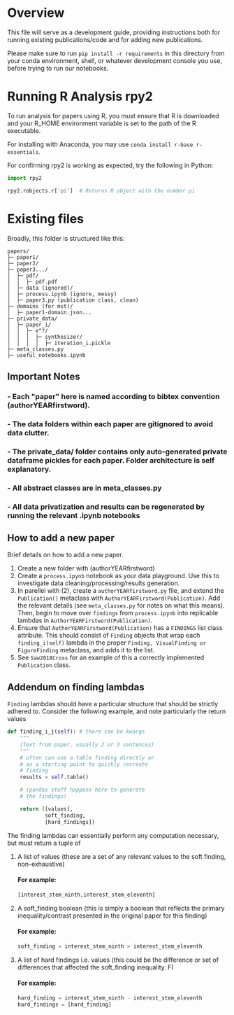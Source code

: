 # Overview
This file will serve as a development guide, providing instructions both for running existing publications/code and for adding new publications.

Please make sure to run `pip install -r requirements` in this directory from your conda environment, shell, or whatever development console you use, before trying to run our notebooks.

# Running R Analysis rpy2

To run analysis for papers using R, you must ensure that R is downloaded and your R_HOME environment variable is set to the path of the R executable.

For installing with Anaconda, you may use `conda install r-base r-essentials`.

For confirming rpy2 is working as expected, try the following in Python:
```python
import rpy2

rpy2.robjects.r['pi']  # Returns R object with the number pi
```

# Existing files
Broadly, this folder is structured like this: 
```
papers/
├─ paper1/
├─ paper2/
├─ paper3.../
│  ├─ pdf/
│  │  ├─ pdf.pdf
│  ├─ data (ignored)/
│  ├─ process.ipynb (ignore, messy)
│  ├─ paper3.py (publication class, clean)
├─ domains (for mst)/
│  ├─ paper1-domain.json...
├─ private_data/
│  ├─ paper_i/
│  │  ├─ e^?/
│  │  │  ├─ synthesizer/
│  │  │  │  ├─ iteration_i.pickle
├─ meta_classes.py
├─ useful_notebooks.ipynb
```
## Important Notes
### - Each "paper" here is named according to bibtex convention (authorYEARfirstword).

### - The data folders within each paper are gitignored to avoid data clutter.

### - The private_data/ folder contains only auto-generated private dataframe pickles for each paper. Folder architecture is self explanatory.

### - All abstract classes are in meta_classes.py

### - All data privatization and results can be regenerated by running the relevant .ipynb notebooks

## How to add a new paper
Brief details on how to add a new paper.

1. Create a new folder with (authorYEARfirstword)
2. Create a `process.ipynb` notebook as your data playground. Use this to investigate data cleaning/processing/results generation.
3. In parellel with (2), create a `authorYEARfirstword.py` file, and extend the `Publication()` metaclass with `AuthorYEARFirstword(Publication)`. Add the relevant details (see `meta_classes.py` for notes on what this means). Then, begin to move over `findings` from `process.ipynb` into replicable lambdas in `AuthorYEARFirstword(Publication)`.
4. Ensure that `AuthorYEARFirstword(Publication)` has a `FINDINGS` list class attribute. This should consist of `Finding` objects that wrap each `finding_i(self)` lambda in the proper `Finding, VisualFinding or FigureFinding` metaclass, and adds it to the list. 
5. See `Saw2018Cross` for an example of this a correctly implemented `Publication` class.

## Addendum on finding lambdas
`Finding` lambdas should have a particular structure that should be strictly adhered to. Consider the following example, and note particularly the return values
```Python
def finding_i_j(self): # there can be kwargs
    """
    (Text from paper, usually 2 or 3 sentences)
    """
    # often can use a table finding directly or 
    # as a starting point to quickly recreate 
    # finding
    results = self.table() 

    # (pandas stuff happens here to generate 
    # the findings)

    return ([values], 
            soft_finding, 
            [hard_findings])
```
The finding lambdas can essentially perform any computation necessary, but must return a tuple of
1. A list of values (these are a set of any relevant values to the soft finding, non-exhaustive)

    #### For example:
    ```Python
    [interest_stem_ninth,interest_stem_eleventh]
    ```

2. A soft_finding boolean (this is simply a boolean that reflects the primary inequality/contrast presented in the original paper for this finding)
    #### For example:
    ```Python
    soft_finding = interest_stem_ninth > interest_stem_eleventh
    ```

3. A list of hard findings i.e. values (this could be the difference or set of differences that affected the soft_finding inequality. F)
    #### For example:
    ```Python
    hard_finding = interest_stem_ninth - interest_stem_eleventh
    hard_findings = [hard_finding] 
    ```